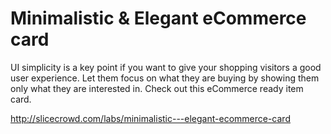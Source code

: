 # Minimalistic & Elegant eCommerce card


UI simplicity is a key point if you want to give your shopping visitors a good user experience. Let them focus on what they are buying by showing them only what they are interested in. Check out this eCommerce ready item card.


http://slicecrowd.com/labs/minimalistic---elegant-ecommerce-card

